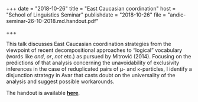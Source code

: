 +++
date = "2018-10-26"
title = "East Caucasian coordination"
host = "School of Linguistics Seminar"
publishdate = "2018-10-26"
file = "andic-seminar-26-10-2018.md.handout.pdf"

+++

This talk discusses East Caucasian coordination strategies from the viewpoint of recent decompositional approaches to “logical” vocabulary (words like *and*, *or*, *not* etc.) as pursued by Mitrović (2014). Focusing on the predictions of that analysis concerning the unavoidability of exclusivity inferences in the case of reduplicated pairs of μ- and κ-particles, I identify a disjunction strategy in Avar that casts doubt on the universality of the analysis and suggest possible workarounds.

The handout is available [**here**](/papers/andic-seminar-26-10-2018.md.handout.pdf).

